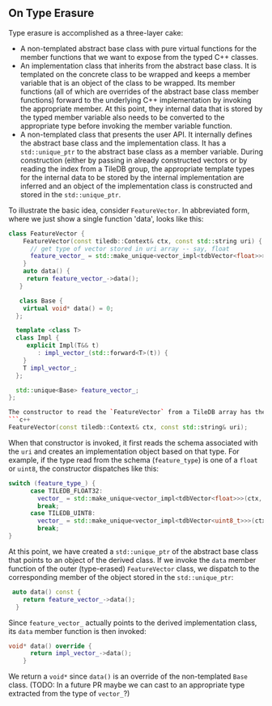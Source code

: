 ## On Type Erasure

Type erasure is accomplished as a three-layer cake:

- A non-templated abstract base class with pure virtual functions for the member functions that we want to expose from the typed C++ classes.
- An implementation class that inherits from the abstract base class. It is templated on the concrete class to be wrapped and keeps a member variable that is an object of the class to be wrapped. Its member functions (all of which are overrides of the abstract base class member functions) forward to the underlying C++ implementation by invoking the appropriate member. At this point, they internal data that is stored by the typed member variable also needs to be converted to the appropriate type before invoking the member variable function.
- A non-templated class that presents the user API. It internally defines the abstract base class and the implementation class. It has a `std::unique_ptr` to the abstract base class as a member variable. During construction (either by passing in already constructed vectors or by reading the index from a TileDB group, the appropriate template types for the internal data to be stored by the internal implementation are inferred and an object of the implementation class is constructed and stored in the `std::unique_ptr`.

To illustrate the basic idea, consider `FeatureVector`. In abbreviated form, where we just show a single function 'data', looks like this:

````c++
class FeatureVector {
    FeatureVector(const tiledb::Context& ctx, const std::string uri) {
      // get type of vector stored in uri array -- say, float
      feature_vector_ = std::make_unique<vector_impl<tdbVector<float>>>(ctx, uri);
    }
    auto data() {
     return feature_vector_->data();
   }

   class Base {
    virtual void* data() = 0;
  };

  template <class T>
  class Impl {
     explicit Impl(T&& t)
        : impl_vector_(std::forward<T>(t)) {
    }
    T impl_vector_;
  };

  std::unique<Base> feature_vector_;
};

The constructor to read the `FeatureVector` from a TileDB array has the following prototype:
```c++
FeatureVector(const tiledb::Context& ctx, const std::string& uri);
````

When that constructor is invoked, it first reads the schema associated with the `uri` and creates an implementation object based on that type. For example, if the type read from the schema (`feature_type`) is one of a `float` or `uint8`, the constructor dispatches like this:

```c++
switch (feature_type_) {
      case TILEDB_FLOAT32:
        vector_ = std::make_unique<vector_impl<tdbVector<float>>>(ctx, uri);
        break;
      case TILEDB_UINT8:
        vector_ = std::make_unique<vector_impl<tdbVector<uint8_t>>>(ctx, uri);
        break;
}
```

At this point, we have created a `std::unique_ptr` of the abstract base class that points to an object of the derived class.
If we invoke the `data` member function of the outer (type-erased) `FeatureVector` class, we dispatch to the corresponding member of the object stored in the `std::unique_ptr`:

```c++
 auto data() const {
    return feature_vector_->data();
  }
```

Since `feature_vector_` actually points to the derived implementation class, its `data` member function is then invoked:

```c++
void* data() override {
      return impl_vector_->data();
    }
```

We return a `void*` since `data()` is an override of the non-templated `Base` class.
(TODO: In a future PR maybe we can cast to an appropriate type extracted from the type of `vector_`?)
